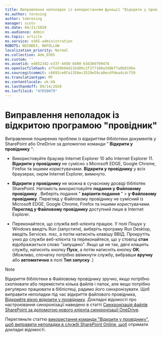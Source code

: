 ```yaml
---
title: Виправлення неполадок із використанням функції "Відкрити у провіднику"
ms.author: toresing
author: tomresing
manager: scotv
ms.date: 04/21/2020
ms.audience: Admin
ms.topic: article
ms.service: o365-administration
ROBOTS: NOINDEX, NOFOLLOW
localization_priority: Normal
ms.collection: Adm_O365
ms.custom: ''
ms.assetid: ed852342-e33f-4450-8400-63d30df09476
ms.openlocfilehash: e7fe59b94d216d89c2f2f7100a3d8bf7a0b0196e
ms.sourcegitcommit: c6692ce0fa1358ec3529e59ca0ecdfdea4cdc759
ms.translationtype: MT
ms.contentlocale: uk-UA
ms.lasthandoff: 09/14/2020
ms.locfileid: "47659079"
---
```

# <a name="fix-problems-with-open-with-explorer"></a>Виправлення неполадок із відкритою програмою "провідник"

Виправлення поширених проблем із відкриттям бібліотеки документів у SharePoint або OneDrive за допомогою команди " **Відкрити у провіднику** ": 
  
- Використовуйте браузер Internet Explorer 10 або Internet Explorer 11. **Відкрити у провіднику** не сумісно з Microsoft EDGE, Google Chrome, Firefox та іншими користувачами. **Відкрити у провіднику** у всіх браузерах, окрім Internet Explorer, вимкнуто. 
    
- **Відкрити у провіднику** не можна в сучасному досвіді бібліотек SharePoint. Натомість використовуйте **подання у Файловому провіднику** . Виберіть подання " **варіанти подання** " \> **у Файловому провіднику**. Перегляд у Файловому провіднику не сумісний із Microsoft EDGE, Google Chrome, Firefox та іншими користувачами. **Перегляд у Файловому провіднику** доступний лише в Internet Explorer. 
    
- Переконайтеся, що служба веб-клієнта працює. У полі Пошук у Windows введіть Run (запустити), виберіть програму Run Desktop, введіть Services. msc, а потім натисніть клавішу ВВІД. Прокрутіть униз до служби веб-клієнта та переконайтеся, що у стовпці **стан** відображається слово "запущено". Якщо це не так, двічі клацніть службу, натисніть кнопку **Пуск**, а потім натисніть кнопку **OK**. (Можливо, спочатку потрібно ввімкнути службу, вибравши **вручну** або **автоматично** в полі **Тип запуску** .) 
    
> [!NOTE]
> Відкриття бібліотеки в Файловому провіднику зручно, якщо потрібно скопіювати або перемістити кілька файлів і папок, але якщо потрібно регулярно працювати в бібліотеці, радимо його синхронізувати. Щоб виправити неполадки під час відкриття файлового провідника, [Відкрийте вікно відкрити у провіднику](https://go.microsoft.com/fwlink/?linkid=871665). Докладні відомості про настроювання синхронізації наведено в статті [Синхронізація файлів SharePoint за допомогою нового клієнта синхронізації OneDrive](https://go.microsoft.com/fwlink/?linkid=871666).
  
Перегляньте статтю [використання команди "Відкрити у провіднику", щоб виправити неполадки в службі SharePoint Online, щоб](https://docs.microsoft.com/sharepoint/support/lists-and-libraries/troubleshoot-issues-using-open-with-explorer) отримати докладні відомості. 
  

